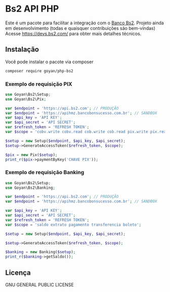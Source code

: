 # Bs2 API PHP

Este é um pacote para facilitar a integração com o [Banco Bs2](https://www.bancobs2.com.br/).
Projeto ainda em desenvolvimento (todas e quaisquer contribuições são bem-vindas)
Acesse <https://devs.bs2.com/> para obter mais detalhes técnicos.

## Instalação

Você pode instalar o pacote via composer

``` bash
composer require goyan/php-bs2
```

### Exemplo de requisição PIX

``` php
use Goyan\Bs2\Setup;
use Goyan\Bs2\Pix;

var $endpoint = 'https://api.bs2.com'; // PRODUÇÃO
var $endpoint = 'https://apihmz.bancobonsucesso.com.br'; // SANDBOX
var $api_key = 'API KEY';
var $api_secret = 'API SECRET';
var $refresh_token = 'REFRESH TOKEN';
var $scope = 'cobv.write cobv.read cob.write cob.read pix.write pix.read dict.write dict.read pix.write pix.read pix.write pix.read pix.write pix.read pix.write pix.read webhook.read webhook.write';

$setup = new Setup($endpoint, $api_key, $api_secret);
$setup->GenerateAccessToken($refresh_token, $scope);

$pix = new Pix($setup);
print_r($pix->paymentByKey('CHAVE PIX'));

```


### Exemplo de requisição Banking

``` php
use Goyan\Bs2\Setup;
use Goyan\Bs2\Banking;

var $endpoint = 'https://api.bs2.com'; // PRODUÇÃO
var $endpoint = 'https://apihmz.bancobonsucesso.com.br'; // SANDBOX

var $api_key = 'API KEY';
var $api_secret = 'API SECRET';
var $refresh_token = 'REFRESH TOKEN';
var $scope = 'saldo extrato pagamento transferencia boleto';

$setup = new Setup($endpoint, $api_key, $api_secret);

$setup->GenerateAccessToken($refresh_token, $scope);

$banking = new Banking($setup);
print_r($banking->getSaldo());

```
## Licença
GNU GENERAL PUBLIC LICENSE

